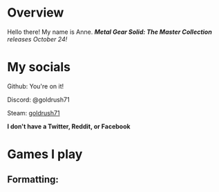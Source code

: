 # Overview

Hello there! My name is Anne.
***Metal Gear Solid: The Master Collection** releases October 24!*

# My socials
Github: You're on it!

Discord: @goldrush71

Steam: [goldrush71](https://steamcommunity.com/id/goldrush71)

**I don't have a Twitter, Reddit, or Facebook**

# Games I play
## Formatting:

